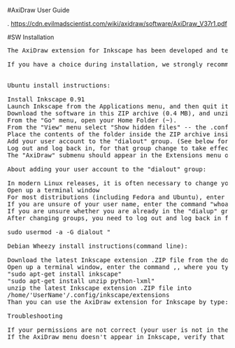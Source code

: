 #AxiDraw User Guide

. https://cdn.evilmadscientist.com/wiki/axidraw/software/AxiDraw_V37r1.pdf


#SW Installation
<pre>
The AxiDraw extension for Inkscape has been developed and tested extensively under Ubuntu. We expect it to work equally well in most Ubuntu derivatives and other distributions where Inkscape is known to work. However, we do not have the capability to test every distribution.

If you have a choice during installation, we strongly recommend to install the "flatpack" or "PPA" options instead of the "snap" option of Inkscape.


Ubuntu install instructions:

Install Inkscape 0.91
Launch Inkscape from the Applications menu, and then quit it.
Download the software in this ZIP archive (0.4 MB), and unzip it. (Your computer may unzip the archive automatically for you.)
From the "Go" menu, open your Home Folder (~).
From the "View" menu select "Show hidden files" -- the .config folder should be visible.
Place the contents of the folder inside the ZIP archive inside .config/inkscape/extensions/
Add your user account to the "dialout" group. (See below for details.)
Log out and log back in, for that group change to take effect.
The "AxiDraw" submenu should appear in the Extensions menu of Inkscape when you start Inkscape.

About adding your user account to the "dialout" group:

In modern Linux releases, it is often necessary to change your user permissions, to explicitly grant access to the USB port where the AxiDraw is located. This can be done by adding your user group to the "dialout" user group on your system.
Open up a terminal window
For most distributions (including Fedora and Ubuntu), enter the command "sudo usermod -a -G dialout <myUserName>" <return>, replacing the <myUserName> part with the user that is running Inkscape (and without the quotation marks or angle brackets!).
If you are unsure of your user name, enter the command "whoami" <return>, and the computer will happily remind you.
If you are unsure whether you are already in the "dialup" group, enter the command "groups" <return>, and the computer will list the groups that you are in.
After changing groups, you need to log out and log back in for the change to take effect.

sudo usermod -a -G dialout <myUserName>"

Debian Wheezy install instructions(command line):

Download the latest Inkscape extension .ZIP file from the downloads section of the AxiDraw Releases page.
Open up a terminal window, enter the command ,<return>, where you type your user name instead of UserName (And, no quotation marks.):
"sudo apt-get install inkscape"
"sudo apt-get install unzip python-lxml"
unzip the latest Inkscape extension .ZIP file into 
/home/'UserName'/.config/inkscape/extensions
Than you can use the AxiDraw extension for Inkscape by type: "inkscape" <return>

Troubleshooting

If your permissions are not correct (your user is not in the dialout group), you may get consistent "Unable to find an AxiDraw" type error messages.
If the AxiDraw menu doesn't appear in Inkscape, verify that when you've extract the zip file, all the .py files are inside .config/inkscape/extensions/ folder (you might have extracted the entire AxiDraw folder, and .py files might be misplaced)
</pre>
